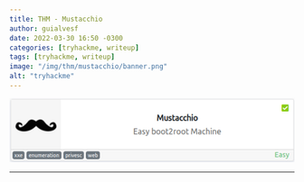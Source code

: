 ```yaml
---
title: THM - Mustacchio
author: guialvesf
date: 2022-03-30 16:50 -0300
categories: [tryhackme, writeup]
tags: [tryhackme, writeup]
image: "/img/thm/mustacchio/banner.png"
alt: "tryhackme"
---
```


<p align="center" width="100%">
    <img src="/img/thm/mustacchio/banner.png"> 
</p>
<hr>


